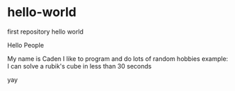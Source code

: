 # hello-world


first repository hello world

Hello People

My name is Caden I like to program and do lots of random hobbies
example: I can solve a rubik's cube in less than 30 seconds 

yay
